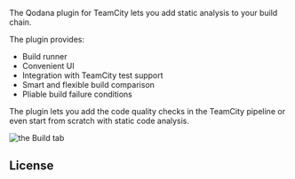 [//]: # (title: Qodana TeamCity plugin)

The Qodana plugin for TeamCity lets you add static analysis to your build chain.

The plugin provides:
* Build runner
* Convenient UI
* Integration with TeamCity test support
* Smart and flexible build comparison
* Pliable build failure conditions

The plugin lets you add the code quality checks in the TeamCity pipeline or even start from scratch with static code analysis.

<img src="tab.png" alt="the Build tab" border-effect="line"/>


## License

<include src="lib_qd.xml" include-id="license-info">
<var name="product" value="Qodana TeamCity Plugin"/>
</include>